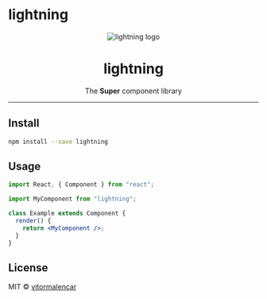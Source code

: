 # lightning

<!-- [![NPM](https://img.shields.io/npm/v/lightning.svg)](https://www.npmjs.com/package/lightning) [![JavaScript Style Guide](https://img.shields.io/badge/code_style-standard-brightgreen.svg)](https://standardjs.com) -->

<p align="center">
  <img src="artwork2.png" width="auto" alt="lightning logo">
</p>
<h1 align="center"> lightning </h1>
<p align="center">The <strong>Super</strong> component library</p>

---

## Install

```bash
npm install --save lightning
```

## Usage

```jsx
import React, { Component } from "react";

import MyComponent from "lightning";

class Example extends Component {
  render() {
    return <MyComponent />;
  }
}
```

## License

MIT © [vitormalencar](https://github.com/vitormalencar)